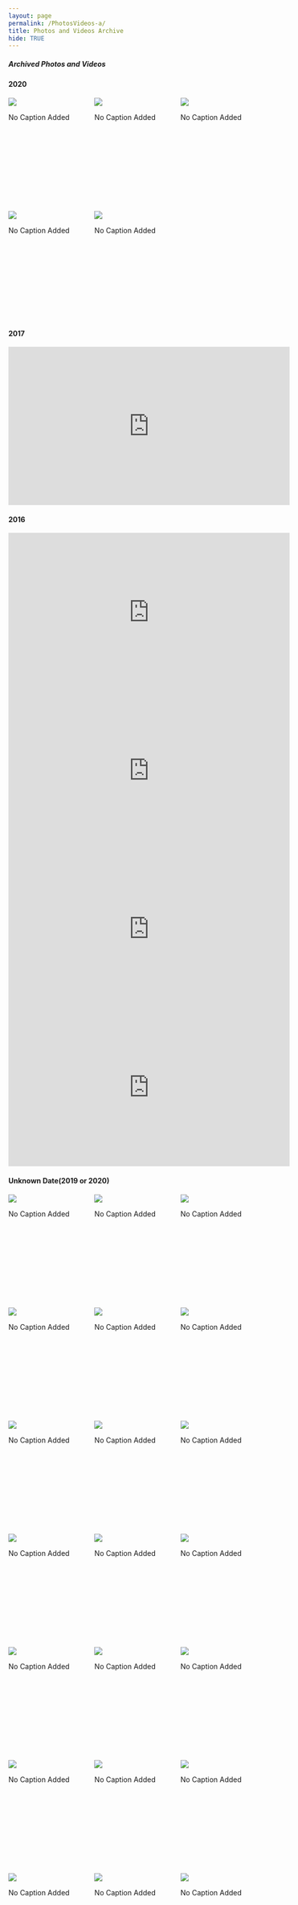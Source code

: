```yaml
---
layout: page
permalink: /PhotosVideos-a/
title: Photos and Videos Archive
hide: TRUE
---
```


##### Archived Photos and Videos
#### 2020
<!--OldSite Home Page(Below 2020 Season Events Text) -->
<div style="display:grid;grid-gap:10px;grid-template-columns:repeat(3, 1fr)">
<div style="aspect-ratio:.75">
<img style="margin-top:0px;margin-bottom:0px" loading="lazy" src="{{site.baseurl}}\images\ohp-byt\1.jpg">
<p>No Caption Added</p>
</div>
<div style="aspect-ratio:.75">
<img style="margin-top:0px;margin-bottom:0px" loading="lazy" src="{{site.baseurl}}\images\ohp-byt\2.jpg">
<p>No Caption Added</p>
</div>
<div style="aspect-ratio:.75">
<img style="margin-top:0px;margin-bottom:0px" loading="lazy" src="{{site.baseurl}}\images\ohp-byt\3.jpg">
<p>No Caption Added</p>
</div>
<div style="aspect-ratio:.75">
<img style="margin-top:0px;margin-bottom:0px" loading="lazy" src="{{site.baseurl}}\images\ohp-byt\4.jpg">
<p>No Caption Added</p>
</div>
<div style="aspect-ratio:.75">
<img style="margin-top:0px;margin-bottom:0px" loading="lazy" src="{{site.baseurl}}\images\ohp-byt\5.jpg">
<p>No Caption Added</p>
</div>
</div>


#### 2017
<iframe width="560" height="315" src="https://www.youtube.com/embed/RX3T42Xe1NU" title="YouTube video player" frameborder="0" allow="accelerometer; autoplay; clipboard-write; encrypted-media; gyroscope; picture-in-picture; web-share" allowfullscreen></iframe>

#### 2016
<iframe width="560" height="315" src="https://www.youtube.com/embed/_f6xDFCEGzg" title="YouTube video player" frameborder="0" allow="accelerometer; autoplay; clipboard-write; encrypted-media; gyroscope; picture-in-picture; web-share" allowfullscreen></iframe>
<iframe width="560" height="315" src="https://www.youtube.com/embed/FywVrrZg-mU" title="YouTube video player" frameborder="0" allow="accelerometer; autoplay; clipboard-write; encrypted-media; gyroscope; picture-in-picture; web-share" allowfullscreen></iframe>
<iframe width="560" height="315" src="https://www.youtube.com/embed/nsuDLy6U218" title="YouTube video player" frameborder="0" allow="accelerometer; autoplay; clipboard-write; encrypted-media; gyroscope; picture-in-picture; web-share" allowfullscreen></iframe>
<iframe width="560" height="315" src="https://www.youtube.com/embed/TUPkboQRilM" title="YouTube video player" frameborder="0" allow="accelerometer; autoplay; clipboard-write; encrypted-media; gyroscope; picture-in-picture; web-share" allowfullscreen></iframe>

#### Unknown Date(2019 or 2020)
<!--OldSite Home Page(Above 2020 Season Events Text) -->
<div style="display:grid;grid-gap:10px;grid-template-columns:repeat(3, 1fr)">
<div style="aspect-ratio:.75">
<img style="margin-top:0px;margin-bottom:0px" loading="lazy" src="{{site.baseurl}}\images\ohp-ayt\ohp-ayt-1.jpg">
<p>No Caption Added</p>
</div>
<div style="aspect-ratio:.75">
<img style="margin-top:0px;margin-bottom:0px" loading="lazy" src="{{site.baseurl}}\images\ohp-ayt\ohp-ayt-2.jpg">
<p>No Caption Added</p>
</div>
<div style="aspect-ratio:.75">
<img style="margin-top:0px;margin-bottom:0px" loading="lazy" src="{{site.baseurl}}\images\ohp-ayt\ohp-ayt-3.jpg">
<p>No Caption Added</p>
</div>
<div style="aspect-ratio:.75">
<img style="margin-top:0px;margin-bottom:0px" loading="lazy" src="{{site.baseurl}}\images\ohp-ayt\ohp-ayt-4.jpg">
<p>No Caption Added</p>
</div>
<div style="aspect-ratio:.75">
<img style="margin-top:0px;margin-bottom:0px" loading="lazy" src="{{site.baseurl}}\images\ohp-ayt\ohp-ayt-5.jpg">
<p>No Caption Added</p>
</div>
<div style="aspect-ratio:.75">
<img style="margin-top:0px;margin-bottom:0px" loading="lazy" src="{{site.baseurl}}\images\ohp-ayt\ohp-ayt-6.jpg">
<p>No Caption Added</p>
</div>
<div style="aspect-ratio:.75">
<img style="margin-top:0px;margin-bottom:0px" loading="lazy" src="{{site.baseurl}}\images\ohp-ayt\ohp-ayt-7.jpg">
<p>No Caption Added</p>
</div>
<div style="aspect-ratio:.75">
<img style="margin-top:0px;margin-bottom:0px" loading="lazy" src="{{site.baseurl}}\images\ohp-ayt\ohp-ayt-8.jpg">
<p>No Caption Added</p>
</div>
<div style="aspect-ratio:.75">
<img style="margin-top:0px;margin-bottom:0px" loading="lazy" src="{{site.baseurl}}\images\ohp-ayt\ohp-ayt-9.jpg">
<p>No Caption Added</p>
</div>
<div style="aspect-ratio:.75">
<img style="margin-top:0px;margin-bottom:0px" loading="lazy" src="{{site.baseurl}}\images\ohp-ayt\ohp-ayt-10.jpg">
<p>No Caption Added</p>
</div>
<div style="aspect-ratio:.75">
<img style="margin-top:0px;margin-bottom:0px" loading="lazy" src="{{site.baseurl}}\images\ohp-ayt\ohp-ayt-11.jpg">
<p>No Caption Added</p>
</div>
<div style="aspect-ratio:.75">
<img style="margin-top:0px;margin-bottom:0px" loading="lazy" src="{{site.baseurl}}\images\ohp-ayt\ohp-ayt-12.jpg">
<p>No Caption Added</p>
</div>
<div style="aspect-ratio:.75">
<img style="margin-top:0px;margin-bottom:0px" loading="lazy" src="{{site.baseurl}}\images\ohp-ayt\ohp-ayt-13.jpg">
<p>No Caption Added</p>
</div>
<div style="aspect-ratio:.75">
<img style="margin-top:0px;margin-bottom:0px" loading="lazy" src="{{site.baseurl}}\images\ohp-ayt\ohp-ayt-14.jpg">
<p>No Caption Added</p>
</div>
<div style="aspect-ratio:.75">
<img style="margin-top:0px;margin-bottom:0px" loading="lazy" src="{{site.baseurl}}\images\ohp-ayt\ohp-ayt-15.jpg">
<p>No Caption Added</p>
</div>
<div style="aspect-ratio:.75">
<img style="margin-top:0px;margin-bottom:0px" loading="lazy" src="{{site.baseurl}}\images\ohp-ayt\ohp-ayt-16.jpg">
<p>No Caption Added</p>
</div>
<div style="aspect-ratio:.75">
<img style="margin-top:0px;margin-bottom:0px" loading="lazy" src="{{site.baseurl}}\images\ohp-ayt\ohp-ayt-17.jpg">
<p>No Caption Added</p>
</div>
<div style="aspect-ratio:.75">
<img style="margin-top:0px;margin-bottom:0px" loading="lazy" src="{{site.baseurl}}\images\ohp-ayt\ohp-ayt-18.jpg">
<p>No Caption Added</p>
</div>
<div style="aspect-ratio:.75">
<img style="margin-top:0px;margin-bottom:0px" loading="lazy" src="{{site.baseurl}}\images\ohp-ayt\ohp-ayt-19.jpg">
<p>No Caption Added</p>
</div>
<div style="aspect-ratio:.75">
<img style="margin-top:0px;margin-bottom:0px" loading="lazy" src="{{site.baseurl}}\images\ohp-ayt\ohp-ayt-20.jpg">
<p>No Caption Added</p>
</div>
<div style="aspect-ratio:.75">
<img style="margin-top:0px;margin-bottom:0px" loading="lazy" src="{{site.baseurl}}\images\ohp-ayt\ohp-ayt-21.jpg">
<p>No Caption Added</p>
</div>
<div style="aspect-ratio:.75">
<img style="margin-top:0px;margin-bottom:0px" loading="lazy" src="{{site.baseurl}}\images\ohp-ayt\ohp-ayt-22.jpg">
<p>No Caption Added</p>
</div>
<div style="aspect-ratio:.75">
<img style="margin-top:0px;margin-bottom:0px" loading="lazy" src="{{site.baseurl}}\images\ohp-ayt\ohp-ayt-23.jpg">
<p>No Caption Added</p>
</div>
<div style="aspect-ratio:.75">
<img style="margin-top:0px;margin-bottom:0px" loading="lazy" src="{{site.baseurl}}\images\ohp-ayt\ohp-ayt-24.jpg">
<p>No Caption Added</p>
</div>
<div style="aspect-ratio:.75">
<img style="margin-top:0px;margin-bottom:0px" loading="lazy" src="{{site.baseurl}}\images\ohp-ayt\ohp-ayt-25.jpg">
<p>No Caption Added</p>
</div>
<div style="aspect-ratio:.75">
<img style="margin-top:0px;margin-bottom:0px" loading="lazy" src="{{site.baseurl}}\images\ohp-ayt\ohp-ayt-26.jpg">
<p>No Caption Added</p>
</div>
<div style="aspect-ratio:.75">
<img style="margin-top:0px;margin-bottom:0px" loading="lazy" src="{{site.baseurl}}\images\ohp-ayt\ohp-ayt-27.jpg">
<p>No Caption Added</p>
</div>
<div style="aspect-ratio:.75">
<img style="margin-top:0px;margin-bottom:0px" loading="lazy" src="{{site.baseurl}}\images\ohp-ayt\ohp-ayt-28.jpg">
<p>No Caption Added</p>
</div>
<div style="aspect-ratio:.75">
<img style="margin-top:0px;margin-bottom:0px" loading="lazy" src="{{site.baseurl}}\images\ohp-ayt\ohp-ayt-29.jpg">
<p>No Caption Added</p>
</div>
<div style="aspect-ratio:.75">
<img style="margin-top:0px;margin-bottom:0px" loading="lazy" src="{{site.baseurl}}\images\ohp-ayt\ohp-ayt-30.jpg">
<p>No Caption Added</p>
</div>
<div style="aspect-ratio:.75">
<img style="margin-top:0px;margin-bottom:0px" loading="lazy" src="{{site.baseurl}}\images\ohp-ayt\ohp-ayt-31.jpg">
<p>No Caption Added</p>
</div>
<div style="aspect-ratio:.75">
<img style="margin-top:0px;margin-bottom:0px" loading="lazy" src="{{site.baseurl}}\images\ohp-ayt\ohp-ayt-32.jpg">
<p>No Caption Added</p>
</div>
<div style="aspect-ratio:.75">
<img style="margin-top:0px;margin-bottom:0px" loading="lazy" src="{{site.baseurl}}\images\ohp-ayt\ohp-ayt-33.jpg">
<p>No Caption Added</p>
</div>
<div style="aspect-ratio:.75">
<img style="margin-top:0px;margin-bottom:0px" loading="lazy" src="{{site.baseurl}}\images\ohp-ayt\ohp-ayt-34.jpg">
<p>No Caption Added</p>
</div>
<div style="aspect-ratio:.75">
<img style="margin-top:0px;margin-bottom:0px" loading="lazy" src="{{site.baseurl}}\images\ohp-ayt\ohp-ayt-35.jpg">
<p>No Caption Added</p>
</div>
<div style="aspect-ratio:.75">
<img style="margin-top:0px;margin-bottom:0px" loading="lazy" src="{{site.baseurl}}\images\ohp-ayt\ohp-ayt-36.jpg">
<p>No Caption Added</p>
</div>
<div style="aspect-ratio:.75">
<img style="margin-top:0px;margin-bottom:0px" loading="lazy" src="{{site.baseurl}}\images\ohp-ayt\ohp-ayt-37.jpg">
<p>No Caption Added</p>
</div>
<div style="aspect-ratio:.75">
<img style="margin-top:0px;margin-bottom:0px" loading="lazy" src="{{site.baseurl}}\images\ohp-ayt\ohp-ayt-38.jpg">
<p>No Caption Added</p>
</div>
<div style="aspect-ratio:.75">
<img style="margin-top:0px;margin-bottom:0px" loading="lazy" src="{{site.baseurl}}\images\ohp-ayt\ohp-ayt-39.jpg">
<p>No Caption Added</p>
</div>
<div style="aspect-ratio:.75">
<img style="margin-top:0px;margin-bottom:0px" loading="lazy" src="{{site.baseurl}}\images\ohp-ayt\ohp-ayt-40.jpg">
<p>No Caption Added</p>
</div>
<div style="aspect-ratio:.75">
<img style="margin-top:0px;margin-bottom:0px" loading="lazy" src="{{site.baseurl}}\images\ohp-ayt\ohp-ayt-41.jpg">
<p>No Caption Added</p>
</div>
<div style="aspect-ratio:.75">
<img style="margin-top:0px;margin-bottom:0px" loading="lazy" src="{{site.baseurl}}\images\ohp-ayt\ohp-ayt-42.jpg">
<p>No Caption Added</p>
</div>
<div style="aspect-ratio:.75">
<img style="margin-top:0px;margin-bottom:0px" loading="lazy" src="{{site.baseurl}}\images\ohp-ayt\ohp-ayt-43.jpg">
<p>No Caption Added</p>
</div>
<div style="aspect-ratio:.75">
<img style="margin-top:0px;margin-bottom:0px" loading="lazy" src="{{site.baseurl}}\images\ohp-ayt\ohp-ayt-44.jpg">
<p>No Caption Added</p>
</div>
<div style="aspect-ratio:.75">
<img style="margin-top:0px;margin-bottom:0px" loading="lazy" src="{{site.baseurl}}\images\ohp-ayt\ohp-ayt-45.jpg">
<p>No Caption Added</p>
</div>
<div style="aspect-ratio:.75">
<img style="margin-top:0px;margin-bottom:0px" loading="lazy" src="{{site.baseurl}}\images\ohp-ayt\ohp-ayt-46.jpg">
<p>No Caption Added</p>
</div>
<div style="aspect-ratio:.75">
<img style="margin-top:0px;margin-bottom:0px" loading="lazy" src="{{site.baseurl}}\images\ohp-ayt\ohp-ayt-47.jpg">
<p>No Caption Added</p>
</div>
<div style="aspect-ratio:.75">
<img style="margin-top:0px;margin-bottom:0px" loading="lazy" src="{{site.baseurl}}\images\ohp-ayt\ohp-ayt-48.jpg">
<p>No Caption Added</p>
</div>
<div style="aspect-ratio:.75">
<img style="margin-top:0px;margin-bottom:0px" loading="lazy" src="{{site.baseurl}}\images\ohp-ayt\ohp-ayt-49.jpg">
<p>No Caption Added</p>
</div>
<div style="aspect-ratio:.75">
<img style="margin-top:0px;margin-bottom:0px" loading="lazy" src="{{site.baseurl}}\images\ohp-ayt\ohp-ayt-50.jpg">
<p>No Caption Added</p>
</div>
<div style="aspect-ratio:.75">
<img style="margin-top:0px;margin-bottom:0px" loading="lazy" src="{{site.baseurl}}\images\ohp-ayt\ohp-ayt-51.jpg">
<p>No Caption Added</p>
</div>
<div style="aspect-ratio:.75">
<img style="margin-top:0px;margin-bottom:0px" loading="lazy" src="{{site.baseurl}}\images\ohp-ayt\ohp-ayt-52.jpg">
<p>No Caption Added</p>
</div>
</div>

#### Unknown Date
<!-- Left size, old site archive page-->
<div style="display:grid;grid-gap:10px;grid-template-columns:repeat(3, 1fr)">
<div style="aspect-ratio:.75">
<img style="margin-top:0px;margin-bottom:0px" loading="lazy" src="{{site.baseurl}}\images\oap-left\2.jpg">
<p>No Caption Added</p>
</div>
<div style="aspect-ratio:.75">
<img style="margin-top:0px;margin-bottom:0px" loading="lazy" src="{{site.baseurl}}\images\oap-left\3.jpg">
<p>No Caption Added</p>
</div>
<div style="aspect-ratio:.75">
<img style="margin-top:0px;margin-bottom:0px" loading="lazy" src="{{site.baseurl}}\images\oap-left\4.jpg">
<p>No Caption Added</p>
</div>
<div style="aspect-ratio:.75">
<img style="margin-top:0px;margin-bottom:0px" loading="lazy" src="{{site.baseurl}}\images\oap-left\5.jpg">
<p>No Caption Added</p>
</div>
<div style="aspect-ratio:.75">
<img style="margin-top:0px;margin-bottom:0px" loading="lazy" src="{{site.baseurl}}\images\oap-left\1.jpg">
<p>No Caption Added</p>
</div>
</div>
<!-- Right size, old site archive page-->
<div style="display:grid;grid-gap:10px;grid-template-columns:repeat(3, 1fr)">
<div style="aspect-ratio:.75">
<img style="margin-top:0px;margin-bottom:0px" loading="lazy" src="{{site.baseurl}}\images\oap-right\adam.jpg">
<p>Adam</p>
</div>
<div style="aspect-ratio:.75">
<img style="margin-top:0px;margin-bottom:0px" loading="lazy" src="{{site.baseurl}}\images\oap-right\annie.jpg">
<p>Annie</p>
</div>
<div style="aspect-ratio:.75">
<img style="margin-top:0px;margin-bottom:0px" loading="lazy" src="{{site.baseurl}}\images\oap-right\Audrey.jpg">
<p>Audrey</p>
</div>
<div style="aspect-ratio:.75">
<img style="margin-top:0px;margin-bottom:0px" loading="lazy" src="{{site.baseurl}}\images\oap-right\Bollensen.jpg">
<p>Bollensen</p>
</div>
<div style="aspect-ratio:.75">
<img style="margin-top:0px;margin-bottom:0px" loading="lazy" src="{{site.baseurl}}\images\oap-right\clark.jpg">
<p>Clark</p>
</div>
<div style="aspect-ratio:.75">
<img style="margin-top:0px;margin-bottom:0px" loading="lazy" src="{{site.baseurl}}\images\oap-right\Connor.jpg">
<p>Connor</p>
</div>
<div style="aspect-ratio:.75">
<img style="margin-top:0px;margin-bottom:0px" loading="lazy" src="{{site.baseurl}}\images\oap-right\Drew.jpg">
<p>Drew</p>
</div>
<div style="aspect-ratio:.75">
<img style="margin-top:0px;margin-bottom:0px" loading="lazy" src="{{site.baseurl}}\images\oap-right\george.jpg">
<p>George</p>
</div>
<div style="aspect-ratio:.75">
<img style="margin-top:0px;margin-bottom:0px" loading="lazy" src="{{site.baseurl}}\images\oap-right\Ian.jpg">
<p>Ian</p>
</div>
<div style="aspect-ratio:.75">
<img style="margin-top:0px;margin-bottom:0px" loading="lazy" src="{{site.baseurl}}\images\oap-right\Jacob.jpg">
<p>Jacob</p>
</div>
<div style="aspect-ratio:.75">
<img style="margin-top:0px;margin-bottom:0px" loading="lazy" src="{{site.baseurl}}\images\oap-right\Jeanne.jpg">
<p>Jeanne</p>
</div>
<div style="aspect-ratio:.75">
<img style="margin-top:0px;margin-bottom:0px" loading="lazy" src="{{site.baseurl}}\images\oap-right\Josh.jpg">
<p>Josh</p>
</div>
<div style="aspect-ratio:.75">
<img style="margin-top:0px;margin-bottom:0px" loading="lazy" src="{{site.baseurl}}\images\oap-right\Madison.jpg">
<p>Madison</p>
</div>
<div style="aspect-ratio:.75">
<img style="margin-top:0px;margin-bottom:0px" loading="lazy" src="{{site.baseurl}}\images\oap-right\marcus.jpg">
<p>Marcus</p>
</div>
<div style="aspect-ratio:.75">
<img style="margin-top:0px;margin-bottom:0px" loading="lazy" src="{{site.baseurl}}\images\oap-right\mekiah.jpg">
<p>Mekiah</p>
</div>
<div style="aspect-ratio:.75">
<img style="margin-top:0px;margin-bottom:0px" loading="lazy" src="{{site.baseurl}}\images\oap-right\QC.jpg">
<p>QC</p>
</div>
<div style="aspect-ratio:.75">
<img style="margin-top:0px;margin-bottom:0px" loading="lazy" src="{{site.baseurl}}\images\oap-right\sam.jpg">
<p>Sam</p>
</div>
<div style="aspect-ratio:.75">
<img style="margin-top:0px;margin-bottom:0px" loading="lazy" src="{{site.baseurl}}\images\oap-right\1.jpg">
<p>No Caption Added</p>
</div>
<div style="aspect-ratio:.75">
<img style="margin-top:0px;margin-bottom:0px" loading="lazy" src="{{site.baseurl}}\images\oap-right\2.jpg">
<p>No Caption Added</p>
</div>
<div style="aspect-ratio:.75">
<img style="margin-top:0px;margin-bottom:0px" loading="lazy" src="{{site.baseurl}}\images\oap-right\3.jpg">
<p>No Caption Added</p>
</div>
<div style="aspect-ratio:.75">
<img style="margin-top:0px;margin-bottom:0px" loading="lazy" src="{{site.baseurl}}\images\oap-right\4.jpg">
<p>No Caption Added</p>
</div>
<div style="aspect-ratio:.75">
<img style="margin-top:0px;margin-bottom:0px" loading="lazy" src="{{site.baseurl}}\images\oap-right\5.jpg">
<p>No Caption Added</p>
</div>
<div style="aspect-ratio:.75">
<img style="margin-top:0px;margin-bottom:0px" loading="lazy" src="{{site.baseurl}}\images\oap-right\6.jpg">
<p>No Caption Added</p>
</div>
<div style="aspect-ratio:.75">
<img style="margin-top:0px;margin-bottom:0px" loading="lazy" src="{{site.baseurl}}\images\oap-right\7.jpg">
<p>No Caption Added</p>
</div>
<div style="aspect-ratio:.75">
<img style="margin-top:0px;margin-bottom:0px" loading="lazy" src="{{site.baseurl}}\images\oap-right\8.jpg">
<p>No Caption Added</p>
</div>
<div style="aspect-ratio:.75">
<img style="margin-top:0px;margin-bottom:0px" loading="lazy" src="{{site.baseurl}}\images\oap-right\9.jpg">
<p>No Caption Added</p>
</div>
<div style="aspect-ratio:.75">
<img style="margin-top:0px;margin-bottom:0px" loading="lazy" src="{{site.baseurl}}\images\oap-right\10.jpg">
<p>No Caption Added</p>
</div>
<div style="aspect-ratio:.75">
<img style="margin-top:0px;margin-bottom:0px" loading="lazy" src="{{site.baseurl}}\images\oap-right\11.jpg">
<p>No Caption Added</p>
</div>
<div style="aspect-ratio:.75">
<img style="margin-top:0px;margin-bottom:0px" loading="lazy" src="{{site.baseurl}}\images\oap-right\12.jpg">
<p>No Caption Added</p>
</div>
<div style="aspect-ratio:.75">
<img style="margin-top:0px;margin-bottom:0px" loading="lazy" src="{{site.baseurl}}\images\oap-right\13.jpg">
<p>No Caption Added</p>
</div>
<div style="aspect-ratio:.75">
<img style="margin-top:0px;margin-bottom:0px" loading="lazy" src="{{site.baseurl}}\images\oap-right\14.jpg">
<p>No Caption Added</p>
</div>
<div style="aspect-ratio:.75">
<img style="margin-top:0px;margin-bottom:0px" loading="lazy" src="{{site.baseurl}}\images\oap-right\15.jpg">
<p>No Caption Added</p>
</div>
<div style="aspect-ratio:.75">
<img style="margin-top:0px;margin-bottom:0px" loading="lazy" src="{{site.baseurl}}\images\oap-right\16.jpg">
<p>No Caption Added</p>
</div>
<div style="aspect-ratio:.75">
<img style="margin-top:0px;margin-bottom:0px" loading="lazy" src="{{site.baseurl}}\images\oap-right\17.jpg">
<p>No Caption Added</p>
</div>
<div style="aspect-ratio:.75">
<img style="margin-top:0px;margin-bottom:0px" loading="lazy" src="{{site.baseurl}}\images\oap-right\18.jpg">
<p>No Caption Added</p>
</div>
<div style="aspect-ratio:.75">
<img style="margin-top:0px;margin-bottom:0px" loading="lazy" src="{{site.baseurl}}\images\oap-right\19.jpg">
<p>No Caption Added</p>
</div>
<div style="aspect-ratio:.75">
<img style="margin-top:0px;margin-bottom:0px" loading="lazy" src="{{site.baseurl}}\images\oap-right\20.jpg">
<p>No Caption Added</p>
</div>
<div style="aspect-ratio:.75">
<img style="margin-top:0px;margin-bottom:0px" loading="lazy" src="{{site.baseurl}}\images\oap-right\21.jpg">
<p>No Caption Added</p>
</div>
<div style="aspect-ratio:.75">
<img style="margin-top:0px;margin-bottom:0px" loading="lazy" src="{{site.baseurl}}\images\oap-right\22.jpg">
<p>No Caption Added</p>
</div>
<div style="aspect-ratio:.75">
<img style="margin-top:0px;margin-bottom:0px" loading="lazy" src="{{site.baseurl}}\images\oap-right\23.jpg">
<p>No Caption Added</p>
</div>
<div style="aspect-ratio:.75">
<img style="margin-top:0px;margin-bottom:0px" loading="lazy" src="{{site.baseurl}}\images\oap-right\24.jpg">
<p>No Caption Added</p>
</div>
</div>